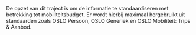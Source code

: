 De opzet van dit traject is om de informatie te standaardiseren met betrekking tot mobiliteitsbudget. Er wordt hierbij maximaal hergebruikt uit standaarden zoals OSLO Persoon, OSLO Generiek en OSLO Mobiliteit: Trips & Aanbod.
